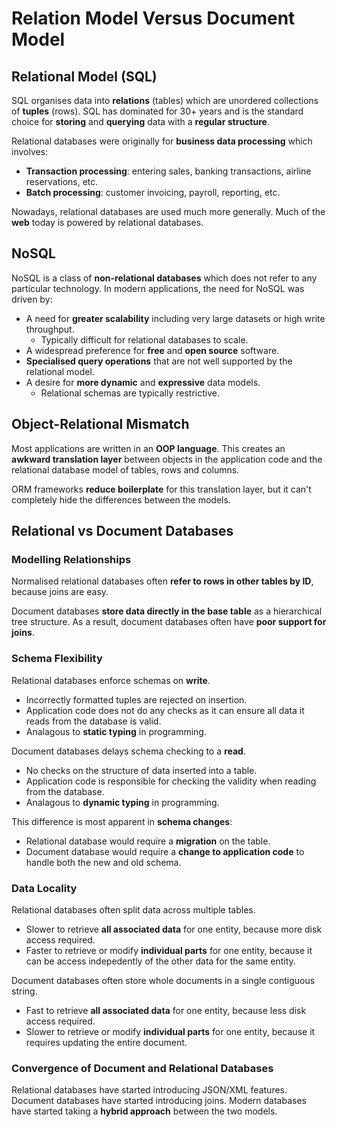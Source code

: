 # Relation Model Versus Document Model
## Relational Model (SQL)
SQL organises data into **relations** (tables) which are unordered collections of **tuples** (rows). SQL has dominated for 30+ years and is the standard choice for **storing** and **querying** data with a **regular structure**.

Relational databases were originally for **business data processing** which involves:
- **Transaction processing**: entering sales, banking transactions, airline reservations, etc.
- **Batch processing**: customer invoicing, payroll, reporting, etc.

Nowadays, relational databases are used much more generally. Much of the **web** today is powered by relational databases.

## NoSQL
NoSQL is a class of **non-relational databases** which does not refer to any particular technology. In modern applications, the need for NoSQL was driven by:
- A need for **greater scalability** including very large datasets or high write throughput.
    - Typically difficult for relational databases to scale.
- A widespread preference for **free** and **open source** software.
- **Specialised query operations** that are not well supported by the relational model.
- A desire for **more dynamic** and **expressive** data models.
    - Relational schemas are typically restrictive.

## Object-Relational Mismatch
Most applications are written in an **OOP language**. This creates an **awkward translation layer** between objects in the application code and the relational database model of tables, rows and columns. 

ORM frameworks **reduce boilerplate** for this translation layer, but it can't completely hide the differences between the models.

## Relational vs Document Databases
### Modelling Relationships
Normalised relational databases often **refer to rows in other tables by ID**, because joins are easy.

Document databases **store data directly in the base table** as a hierarchical tree structure. As a result, document databases often have **poor support for joins**. 

### Schema Flexibility
Relational databases enforce schemas on **write**.
- Incorrectly formatted tuples are rejected on insertion.
- Application code does not do any checks as it can ensure all data it reads from the database is valid.
- Analagous to **static typing** in programming.

Document databases delays schema checking to a **read**.
- No checks on the structure of data inserted into a table.
- Application code is responsible for checking the validity when reading from the database.
- Analagous to **dynamic typing** in programming.

This difference is most apparent in **schema changes**:
- Relational database would require a **migration** on the table.
- Document database would require a **change to application code** to handle both the new and old schema.

### Data Locality
Relational databases often split data across multiple tables.
- Slower to retrieve **all associated data** for one entity, because more disk access required.
- Faster to retrieve or modify **individual parts** for one entity, because it can be access indepedently of the other data for the same entity.

Document databases often store whole documents in a single contiguous string.
- Fast to retrieve **all associated data** for one entity, because less disk access required.
- Slower to retrieve or modify **individual parts** for one entity, because it requires updating the entire document.

### Convergence of Document and Relational Databases
Relational databases have started introducing JSON/XML features. Document databases have started introducing joins. Modern databases have started taking a **hybrid approach** between the two models.
